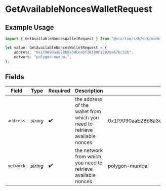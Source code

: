 # GetAvailableNoncesWalletRequest

## Example Usage

```typescript
import { GetAvailableNoncesWalletRequest } from "@starton/sdk/sdk/models/operations";

let value: GetAvailableNoncesWalletRequest = {
    address: "0x1f9090aaE28b8a3dCeaDf281B0F12828e676c326",
    network: "polygon-mumbai",
};
```

## Fields

| Field                                                                      | Type                                                                       | Required                                                                   | Description                                                                | Example                                                                    |
| -------------------------------------------------------------------------- | -------------------------------------------------------------------------- | -------------------------------------------------------------------------- | -------------------------------------------------------------------------- | -------------------------------------------------------------------------- |
| `address`                                                                  | *string*                                                                   | :heavy_check_mark:                                                         | the address of the wallet from which you need to retrieve available nonces | 0x1f9090aaE28b8a3dCeaDf281B0F12828e676c326                                 |
| `network`                                                                  | *string*                                                                   | :heavy_check_mark:                                                         | the network from which you need to retrieve available nonces               | polygon-mumbai                                                             |
